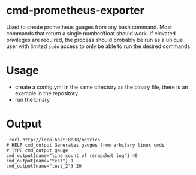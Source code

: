 # cmd-prometheus-exporter

Used to create prometheus guages from any bash command. Most commands that return a single number/float should work. If elevated privileges are required, the process should probably be run as a unique user with limited `sudo` access to only be able to run the desired commands

# Usage

 * create a config.yml in the same directory as the binary file, there is an example in the repository.
 * run the binary
 
# Output

```
 curl http://localhost:8088/metrics                   
# HELP cmd_output Generates gauges from arbitary linux cmds
# TYPE cmd_output gauge
cmd_output{name="line count of rsnapshot log"} 49
cmd_output{name="test"} 1
cmd_output{name="test_2"} 20
```
